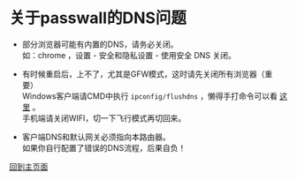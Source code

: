 # 关于passwall的DNS问题            

* 部分浏览器可能有内置的DNS，请务必关闭。                      
如：chrome ，设置 - 安全和隐私设置 - 使用安全 DNS 关闭。           

* 有时候重启后，上不了，尤其是GFW模式，这时请先关闭所有浏览器（重要）                                   
Windows客户端请CMD中执行 `ipconfig/flushdns` ，懒得手打命令可以看 [这里](https://bingmeme.github.io/OpenWrt_CN/tips/clearDNS.html) 。            
手机端请关闭WIFI，切一下飞行模式再切回来。                 
         
* 客户端DNS和默认网关必须指向本路由器。                    
如果你自行配置了错误的DNS流程，后果自负！         


[回到主页面](../README.md)        
